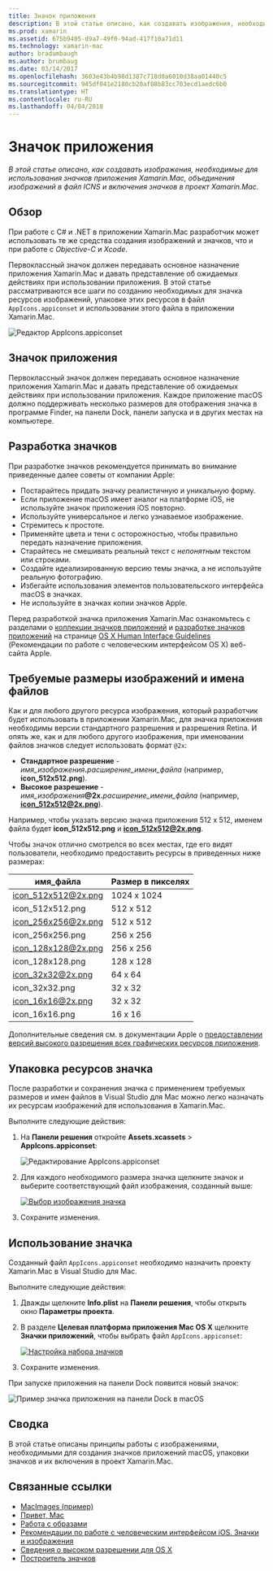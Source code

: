 ```yaml
---
title: Значок приложения
description: В этой статье описано, как создавать изображения, необходимые для использования значков приложения Хamarin.Mac, объединения изображений в файл ICNS и включения значков в проект Xamarin.Mac.
ms.prod: xamarin
ms.assetid: 675b9405-d9a7-49f0-94ad-417f10a71d11
ms.technology: xamarin-mac
author: bradumbaugh
ms.author: brumbaug
ms.date: 03/14/2017
ms.openlocfilehash: 3603e43b4b98d1387c718d0a6010d38aa01440c5
ms.sourcegitcommit: 945df041e2180cb20af08b83cc703ecd1aedc6b0
ms.translationtype: HT
ms.contentlocale: ru-RU
ms.lasthandoff: 04/04/2018
---
```

# <a name="application-icon"></a>Значок приложения

_В этой статье описано, как создавать изображения, необходимые для использования значков приложения Хamarin.Mac, объединения изображений в файл ICNS и включения значков в проект Xamarin.Mac._


## <a name="overview"></a>Обзор

При работе с C# и .NET в приложении Xamarin.Mac разработчик может использовать те же средства создания изображений и значков, что и при работе с *Objective-C* и *Xcode*.

Первоклассный значок должен передавать основное назначение приложения Xamarin.Mac и давать представление об ожидаемых действиях при использовании приложения. В этой статье рассматриваются все шаги по созданию необходимых для значка ресурсов изображений, упаковке этих ресурсов в файл `AppIcons.appiconset` и использовании этого файла в приложении Xamarin.Mac.

![Редактор AppIcons.appiconset](app-icon-images/intro01.png "The AppIcons.appiconset editor")


## <a name="application-icon"></a>Значок приложения

Первоклассный значок должен передавать основное назначение приложения Xamarin.Mac и давать представление об ожидаемых действиях при использовании приложения. Каждое приложение macOS должно поддерживать несколько размеров для отображения значка в программе Finder, на панели Dock, панели запуска и в других местах на компьютере.


## <a name="designing-the-icon"></a>Разработка значков

При разработке значков рекомендуется принимать во внимание приведенные далее советы от компании Apple:

- Постарайтесь придать значку реалистичную и уникальную форму.
- Если приложение macOS имеет аналог на платформе iOS, не используйте значок приложения iOS повторно.
- Используйте универсальное и легко узнаваемое изображение.
- Стремитесь к простоте.
- Применяйте цвета и тени с осторожностью, чтобы правильно передать назначение приложения.
- Старайтесь не смешивать реальный текст с _непонятным_ текстом или строками.
- Создайте идеализированную версию темы значка, а не используйте реальную фотографию.
- Избегайте использования элементов пользовательского интерфейса macOS в значках.
- Не используйте в значках копии значков Apple.

Перед разработкой значка приложения Xamarin.Mac ознакомьтесь с разделами о [коллекции значков приложений](https://developer.apple.com/library/mac/documentation/UserExperience/Conceptual/OSXHIGuidelines/Gallery.html#//apple_ref/doc/uid/20000957-CH88-SW1) и [разработке значков приложений](https://developer.apple.com/library/mac/documentation/UserExperience/Conceptual/OSXHIGuidelines/Designing.html#//apple_ref/doc/uid/20000957-CH87-SW1) на странице [OS X Human Interface Guidelines](https://developer.apple.com/library/mac/documentation/UserExperience/Conceptual/OSXHIGuidelines/) (Рекомендации по работе с человеческим интерфейсом OS X) веб-сайта Apple.


## <a name="required-image-sizes-and-filenames"></a>Требуемые размеры изображений и имена файлов

Как и для любого другого ресурса изображения, который разработчик будет использовать в приложении Xamarin.Mac, для значка приложения необходимы версии стандартного разрешения и разрешения Retina. И опять же, как и для любого другого изображения, при именовании файлов значков следует использовать формат `@2x`:

- **Стандартное разрешение**  - _имя_изображения_**.**_расширение_имени_файла_ (например, **icon_512x512.png**).
- **Высокое разрешение**  - _имя_изображения_**@2x.**_расширение_имени_файла_ (например, **icon_512x512@2x.png**).

Например, чтобы указать версию значка приложения 512 x 512, именем файла будет **icon_512x512.png** и **icon_512x512@2x.png**.

Чтобы значок отлично смотрелся во всех местах, где его видят пользователи, необходимо предоставить ресурсы в приведенных ниже размерах:

|имя_файла|Размер в пикселях|
|---|---|
|icon_512x512@2x.png|1024 x 1024|
|icon_512x512.png|512 x 512|
|icon_256x256@2x.png|512 x 512|
|icon_256x256.png|256 x 256|
|icon_128x128@2x.png|256 x 256|
|icon_128x128.png|128 x 128|
|icon_32x32@2x.png|64 x 64|
|icon_32x32.png|32 x 32|
|icon_16x16@2x.png|32 x 32|
|icon_16x16.png|16 x 16|

Дополнительные сведения см. в документации Apple о [предоставлении версий высокого разрешения всех графических ресурсов приложения](https://developer.apple.com/library/mac/documentation/GraphicsAnimation/Conceptual/HighResolutionOSX/Optimizing/Optimizing.html#//apple_ref/doc/uid/TP40012302-CH7-SW3).


## <a name="packaging-the-icon-resources"></a>Упаковка ресурсов значка

После разработки и сохранения значка с применением требуемых размеров и имен файлов в Visual Studio для Mac можно легко назначать их ресурсам изображений для использования в Xamarin.Mac.

Выполните следующие действия:

1. На **Панели решения** откройте **Assets.xcassets** > **AppIcons.appiconset**: 

    ![Редактирование AppIcons.appiconset](app-icon-images/intro01.png "Editing the AppIcons.appiconset")
2. Для каждого необходимого размера значка щелкните значок и выберите соответствующий файл изображения, созданный выше: 

    [![Выбор изображения значка](app-icon-images/intro02.png "Selecting an icon image")](app-icon-images/intro02-large.png#lightbox)
3. Сохраните изменения.


## <a name="using-the-icon"></a>Использование значка

Созданный файл `AppIcons.appiconset` необходимо назначить проекту Xamarin.Mac в Visual Studio для Mac.

Выполните следующие действия:

1. Дважды щелкните **Info.plist** на **Панели решения**, чтобы открыть окно **Параметры проекта**.
2. В разделе **Целевая платформа приложения Mac OS X** щелкните **Значки приложений**, чтобы выбрать файл `AppIcons.appiconset`: 

    [![Настройка набора значков](app-icon-images/icon01.png "Setting the icon set")](app-icon-images/icon01-large.png#lightbox)
3. Сохраните изменения.

При запуске приложения на панели Dock появится новый значок:

![Пример значка приложения на панели Dock в macOS](app-icon-images/icon04.png "An example of an app icon in the macOS dock")


## <a name="summary"></a>Сводка

В этой статье описаны принципы работы с изображениями, необходимыми для создания значков приложений macOS, упаковки значков и их включения в проект Xamarin.Mac.


## <a name="related-links"></a>Связанные ссылки

- [MacImages (пример)](https://developer.xamarin.com/samples/mac/MacImages/)
- [Привет, Mac](~/mac/get-started/hello-mac.md)
- [Работа с образами](~/mac/app-fundamentals/image.md)
- [Рекомендации по работе с человеческим интерфейсом iOS. Значки и изображения](https://developer.apple.com/macos/human-interface-guidelines/icons-and-images/image-size-and-resolution/)
- [Сведения о высоком разрешении для OS X](https://developer.apple.com/library/content/documentation/GraphicsAnimation/Conceptual/HighResolutionOSX/Introduction/Introduction.html)
- [Построитель значков](https://itunes.apple.com/us/app/icns-builder/id554660130?mt=12)
